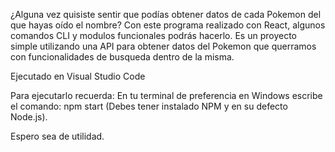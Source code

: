 ¿Alguna vez quisiste sentir que podías obtener datos de cada Pokemon del que hayas oído el nombre?
Con este programa realizado con React, algunos comandos CLI y modulos funcionales podrás hacerlo.
Es un proyecto simple utilizando una API para obtener datos del Pokemon que querramos con funcionalidades de busqueda dentro de la misma.

Ejecutado en Visual Studio Code

Para ejecutarlo recuerda: En tu terminal de preferencia en Windows escribe el comando: npm start (Debes tener instalado NPM y en su defecto Node.js).

Espero sea de utilidad.
